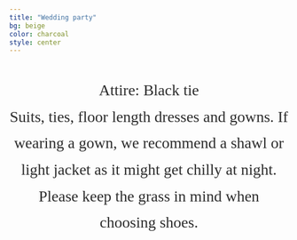 ```yaml
---
title: "Wedding party"
bg: beige
color: charcoal
style: center
---
```



<!-- text -->
<div style="
  color: #2C2C2C;               /* charcoal text for readability */
  font-family: 'Playfair Display', serif;  /* elegant wedding font */
  font-size: 2em;
  line-height: 1.7;
  text-align: center;
  max-width: 700px;
  margin: 40px auto;
">
  <p>
Attire: Black tie<br>
Suits, ties, floor length dresses and gowns. If wearing a gown, we recommend a shawl or light jacket as it might get chilly at night. Please keep the grass in mind when choosing shoes.

  </p>
</div>